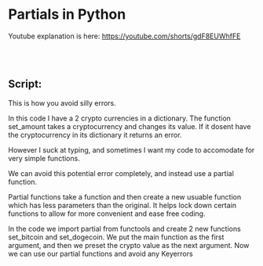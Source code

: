 # Partials in Python

Youtube explanation is here: https://youtube.com/shorts/gdF8EUWhfFE


<br>
<br>

## Script:
This is how you avoid silly errors.

In this code I have a 2 crypto currencies in a dictionary. The function set_amount takes a cryptocurrency and changes
its value. If it dosent have the cryptocurrency in its dictionary it returns an error.

However I suck at typing, and sometimes I want my code to accomodate for very simple functions.

We can avoid this potential error completely, and instead use a partial function. 

Partial functions take a function and then create a new usuable function which has less parameters than the original. 
It helps lock down certain functions to allow for more convenient and ease free coding.

In the code we import partial from functools and create 2 new functions set_bitcoin and set_dogecoin. 
We put the main function as the first argument, and then we preset the crypto value as the next argument.
Now we can use our partial functions and avoid any Keyerrors 
